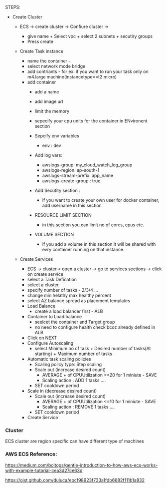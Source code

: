 STEPS:
  - Create Cluster
  	- ECS -> create cluster -> Confiure cluster -> 
		- give name + Select vpc + select 2 subnets + secutiry groups 
		- Press create 
		
	- Create Task instance
	    - name the container - 
		- select network mode bridge
		- add contriants - for ex.  if you want to run your task only on m4.large machine(instancetype==t2.micro)
		- add container
			- add a name 
			- add image url
			- limit the memory 
			- sepecify your cpu units for the container in ENvironent section
			- Sepcify env variables
				- env : dev
			- Add log vars:
				- awslogs-group: my_cloud_watch_log_group
				- awslogs-region: ap-south-1
				- awslogs-stream-prefix: app_name
				- awslogs-create-group : true
				
			- Add Secutity section : 
				- if you want to create your own user for docker container, add username in this section
			- RESOURCE LIMIT SECTION
				- in this section you can limit no of cores, cpus etc.
			- VOLUME SECTION
				- if you add a volume in this section it will be shared with evry container running on that instance.
				
	- Create Services
 		- ECS -> cluster-> open a cluster -> go to services sections -> click on create service
		- select a Task Defination
		- select a cluster
		- specify number of tasks - 2/3/4 ...
		- change min helathy max healthy percent
		- select AZ balance spread  as placement templates
		- Load Balance
			- create a load balancer first - ALB
		- Container to Load balance
			- seelcet the container and Target group 
			- no need to configure health check bcoz already defined in ALB
		- Click on NEXT
		- Configure Autoscaling
			- select Minimum no of task + Desired number of tasks(At starting) + Maximum number of tasks
		- Automatic task scaling policies
			- Scaling policy type: Step scaling
			- Scale out (increase desired count)
				- AVERAGE + of CPUUtilization >=20 for 1 miniute - SAVE
				- Scaling action : ADD 1 tasks ....
			- SET cooldown period
		- Scale in (decrease desired count)
			- Scale out (increase desired count)
				- AVERAGE + of CPUUtilization <=10 for 1 miniute - SAVE
				- Scaling action : REMOVE 1 tasks ....
			- SET cooldown period
		- Create Service 
 

### Cluster
ECS cluster are region specific
can have different type of machines
 
### AWS ECS Reference:

https://medium.com/boltops/gentle-introduction-to-how-aws-ecs-works-with-example-tutorial-cea3d27ce63d

https://gist.github.com/duluca/ebcf98923f733a1fdb6682f111b1a832

 